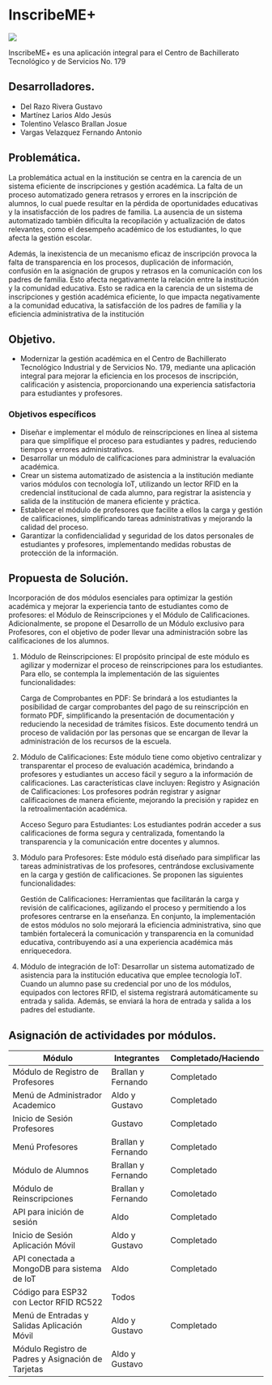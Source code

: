 # InscribeME+
<p align="left">
   <img src="https://img.shields.io/badge/STATUS-EN%20DESARROLLO-green">
</p>

<p></p>
InscribeME+ es una aplicación integral para el Centro de Bachillerato Tecnológico y de Servicios No. 179

## Desarrolladores.
- Del Razo Rivera Gustavo
- Martínez Larios Aldo Jesús
- Tolentino Velasco Brallan Josue
- Vargas Velazquez Fernando Antonio

## Problemática.
 La problemática actual en la institución se centra en la carencia de un sistema eficiente de inscripciones y gestión académica. La falta de un proceso automatizado genera retrasos y errores en la inscripción de alumnos, lo cual puede resultar en la pérdida de oportunidades educativas y la insatisfacción de los padres de familia. La ausencia de un sistema automatizado también dificulta la recopilación y actualización de datos relevantes, como el desempeño académico de los estudiantes, lo que afecta la gestión escolar.<p></p>
 Además, la inexistencia de un mecanismo eficaz de inscripción provoca la falta de transparencia en los procesos, duplicación de información, confusión en la asignación de grupos y retrasos en la comunicación con los padres de familia.
 Esto afecta negativamente la relación entre la institución y la comunidad educativa.
 Esto se radica en la carencia de un sistema de inscripciones y gestión académica eficiente, lo que impacta negativamente a la comunidad educativa, la satisfacción de los padres de familia y la eficiencia administrativa de la institución

## Objetivo.
- Modernizar la gestión académica en el Centro de Bachillerato Tecnológico Industrial y de Servicios No. 179, mediante una aplicación integral para mejorar la eficiencia en los procesos de inscripción, calificación y asistencia, proporcionando una experiencia satisfactoria para estudiantes y profesores.

### Objetivos específicos
- Diseñar e implementar el módulo de reinscripciones en línea al sistema para que simplifique el proceso para estudiantes y padres, reduciendo tiempos y errores administrativos.
- Desarrollar un módulo de calificaciones para administrar la evaluación académica.
- Crear un sistema automatizado de asistencia a la institución mediante varios módulos con tecnología IoT, utilizando un lector RFID en la credencial institucional de cada alumno, para registrar la asistencia y salida de la institución de manera eficiente y práctica.
- Establecer el módulo de profesores que facilite a ellos la carga y gestión de calificaciones, simplificando tareas administrativas y mejorando la calidad del proceso.
- Garantizar la confidencialidad y seguridad de los datos personales de estudiantes y profesores, implementando medidas robustas de protección de la información.

## Propuesta de Solución.
 Incorporación de dos módulos esenciales para optimizar la gestión académica y mejorar la experiencia tanto de estudiantes como de profesores: el Módulo de Reinscripciones y el Módulo de Calificaciones. Adicionalmente, se propone el Desarrollo de un Módulo exclusivo para Profesores, con el objetivo de poder llevar una administración sobre las calificaciones de los alumnos.
 1. Módulo de Reinscripciones:
 El propósito principal de este módulo es agilizar y modernizar el proceso de
 reinscripciones para los estudiantes. Para ello, se contempla la implementación de
 las siguientes funcionalidades: <p></p>
 Carga de Comprobantes en PDF: Se brindará a los estudiantes la posibilidad de
 cargar comprobantes del pago de su reinscripción en formato PDF, simplificando la
 presentación de documentación y reduciendo la necesidad de trámites físicos.
 Este documento tendrá un proceso de validación por las personas que se
 encargan de llevar la administración de los recursos de la escuela. <p></p>
 2. Módulo de Calificaciones:
 Este módulo tiene como objetivo centralizar y transparentar el proceso de
 evaluación académica, brindando a profesores y estudiantes un acceso fácil y
 seguro a la información de calificaciones. Las características clave incluyen:
 Registro y Asignación de Calificaciones: Los profesores podrán registrar y
 asignar calificaciones de manera eficiente, mejorando la precisión y rapidez en la
 retroalimentación académica.<p></p>
 Acceso Seguro para Estudiantes: Los estudiantes podrán acceder a sus
 calificaciones de forma segura y centralizada, fomentando la transparencia y la
 comunicación entre docentes y alumnos.<p></p>
 3. Módulo para Profesores:
 Este módulo está diseñado para simplificar las tareas administrativas de los
 profesores, centrándose exclusivamente en la carga y gestión de calificaciones.
 Se proponen las siguientes funcionalidades:<p></p>
 Gestión de Calificaciones: Herramientas que facilitarán la carga y revisión de
 calificaciones, agilizando el proceso y permitiendo a los profesores centrarse en la
 enseñanza.
 En conjunto, la implementación de estos módulos no solo mejorará la eficiencia
 administrativa, sino que también fortalecerá la comunicación y transparencia en la
 comunidad educativa, contribuyendo así a una experiencia académica más
 enriquecedora.<p></p>
4. Módulo de integración de IoT:
 Desarrollar un sistema automatizado de asistencia para la institución educativa
 que emplee tecnología IoT. Cuando un alumno pase su credencial por uno de los
 módulos, equipados con lectores RFID, el sistema registrará
 automáticamente su entrada y salida. Además, se enviará la hora de entrada y salida a los
 padres del estudiante.<p></p>


## Asignación de actividades por módulos.
| Módulo  | Integrantes| Completado/Haciendo |
|--------------|--------------|--------------|
| Módulo de Registro de Profesores   | Brallan y Fernando |  Completado  |
| Menú de Administrador Academico    |   Aldo y Gustavo   |    Completado       |
| Inicio de Sesión Profesores   |   Gustavo   |       Completado       |
| Menú Profesores   | Brallan y Fernando |  Completado |
| Módulo de Alumnos   |   Brallan y Fernando   |    Completado          |
| Módulo de Reinscripciones   | Brallan y Fernando |    Comoletado          |
| API para inición de sesión   | Aldo |      Completado        |
| Inicio de Sesión Aplicación Móvil   |   Aldo y Gustavo   |       Completado       |
| API conectada a MongoDB para sistema de IoT   | Aldo |      Completado        |
| Código para ESP32 con Lector RFID RC522   | Todos |              |
| Menú de Entradas y Salidas Aplicación Móvil   |   Aldo y Gustavo   |       Completado       |
| Módulo Registro de Padres y Asignación de Tarjetas   |   Aldo y Gustavo   |              |

